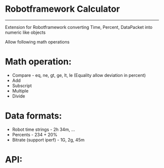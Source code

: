 # Robotframework Calculator
-----------------
Extension for Robotframework converting Time, Percent, DataPacket into numeric like objects

Allow following math operations 

Math operation:
==============
- Compare - eq, ne, gt, ge, lt, le (Equality allow deviation in percent)
- Add
- Subscript
- Multiple 
- Divide

Data formats: 
====
- Robot time strings        - 2h 34m, ...
- Percents                  - 234 + 20%
- Bitrate (support iperf)  - 1G, 2g, 45m

API:
====

